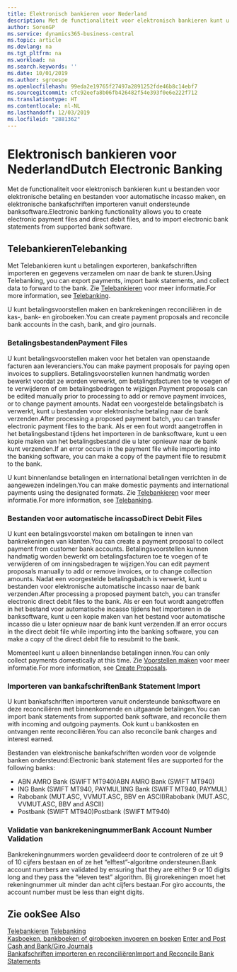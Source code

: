 ```yaml
---
title: Elektronisch bankieren voor Nederland
description: Met de functionaliteit voor elektronisch bankieren kunt u bestanden voor elektronische betaling en bestanden voor automatische incasso maken, en elektronische bankafschriften importeren vanuit ondersteunde banksoftware.
author: SorenGP
ms.service: dynamics365-business-central
ms.topic: article
ms.devlang: na
ms.tgt_pltfrm: na
ms.workload: na
ms.search.keywords: ''
ms.date: 10/01/2019
ms.author: sgroespe
ms.openlocfilehash: 99eda2e19765f27497a2891252fde46b8c14ebf7
ms.sourcegitcommit: cfc92eefa8b06fb426482f54e393f0e6e222f712
ms.translationtype: HT
ms.contentlocale: nl-NL
ms.lasthandoff: 12/03/2019
ms.locfileid: "2881362"
---
```

# <a name="dutch-electronic-banking"></a><span data-ttu-id="f9fe6-103">Elektronisch bankieren voor Nederland</span><span class="sxs-lookup"><span data-stu-id="f9fe6-103">Dutch Electronic Banking</span></span>
<span data-ttu-id="f9fe6-104">Met de functionaliteit voor elektronisch bankieren kunt u bestanden voor elektronische betaling en bestanden voor automatische incasso maken, en elektronische bankafschriften importeren vanuit ondersteunde banksoftware.</span><span class="sxs-lookup"><span data-stu-id="f9fe6-104">Electronic banking functionality allows you to create electronic payment files and direct debit files, and to import electronic bank statements from supported bank software.</span></span>  

## <a name="telebanking"></a><span data-ttu-id="f9fe6-105">Telebankieren</span><span class="sxs-lookup"><span data-stu-id="f9fe6-105">Telebanking</span></span>  
<span data-ttu-id="f9fe6-106">Met Telebankieren kunt u betalingen exporteren, bankafschriften importeren en gegevens verzamelen om naar de bank te sturen.</span><span class="sxs-lookup"><span data-stu-id="f9fe6-106">Using Telebanking, you can export payments, import bank statements, and collect data to forward to the bank.</span></span> <span data-ttu-id="f9fe6-107">Zie [Telebankieren](telebanking.md) voor meer informatie.</span><span class="sxs-lookup"><span data-stu-id="f9fe6-107">For more information, see [Telebanking](telebanking.md).</span></span>  

<span data-ttu-id="f9fe6-108">U kunt betalingsvoorstellen maken en bankrekeningen reconciliëren in de kas-, bank- en giroboeken.</span><span class="sxs-lookup"><span data-stu-id="f9fe6-108">You can create payment proposals and reconcile bank accounts in the cash, bank, and giro journals.</span></span>  

### <a name="payment-files"></a><span data-ttu-id="f9fe6-109">Betalingsbestanden</span><span class="sxs-lookup"><span data-stu-id="f9fe6-109">Payment Files</span></span>  
<span data-ttu-id="f9fe6-110">U kunt betalingsvoorstellen maken voor het betalen van openstaande facturen aan leveranciers.</span><span class="sxs-lookup"><span data-stu-id="f9fe6-110">You can make payment proposals for paying open invoices to suppliers.</span></span> <span data-ttu-id="f9fe6-111">Betalingsvoorstellen kunnen handmatig worden bewerkt voordat ze worden verwerkt, om betalingsfacturen toe te voegen of te verwijderen of om betalingsbedragen te wijzigen.</span><span class="sxs-lookup"><span data-stu-id="f9fe6-111">Payment proposals can be edited manually prior to processing to add or remove payment invoices, or to change payment amounts.</span></span> <span data-ttu-id="f9fe6-112">Nadat een voorgestelde betalingsbatch is verwerkt, kunt u bestanden voor elektronische betaling naar de bank verzenden.</span><span class="sxs-lookup"><span data-stu-id="f9fe6-112">After processing a proposed payment batch, you can transfer electronic payment files to the bank.</span></span> <span data-ttu-id="f9fe6-113">Als er een fout wordt aangetroffen in het betalingsbestand tijdens het importeren in de banksoftware, kunt u een kopie maken van het betalingsbestand die u later opnieuw naar de bank kunt verzenden.</span><span class="sxs-lookup"><span data-stu-id="f9fe6-113">If an error occurs in the payment file while importing into the banking software, you can make a copy of the payment file to resubmit to the bank.</span></span>  

<span data-ttu-id="f9fe6-114">U kunt binnenlandse betalingen en international betalingen verrichten in de aangewezen indelingen.</span><span class="sxs-lookup"><span data-stu-id="f9fe6-114">You can make domestic payments and international payments using the designated formats.</span></span> <span data-ttu-id="f9fe6-115">Zie [Telebankieren](telebanking.md) voor meer informatie.</span><span class="sxs-lookup"><span data-stu-id="f9fe6-115">For more information, see [Telebanking](telebanking.md).</span></span>  

### <a name="direct-debit-files"></a><span data-ttu-id="f9fe6-116">Bestanden voor automatische incasso</span><span class="sxs-lookup"><span data-stu-id="f9fe6-116">Direct Debit Files</span></span>  
<span data-ttu-id="f9fe6-117">U kunt een betalingsvoorstel maken om betalingen te innen van bankrekeningen van klanten.</span><span class="sxs-lookup"><span data-stu-id="f9fe6-117">You can create a payment proposal to collect payment from customer bank accounts.</span></span> <span data-ttu-id="f9fe6-118">Betalingsvoorstellen kunnen handmatig worden bewerkt om betalingsfacturen toe te voegen of te verwijderen of om inningsbedragen te wijzigen.</span><span class="sxs-lookup"><span data-stu-id="f9fe6-118">You can edit payment proposals manually to add or remove invoices, or to change collection amounts.</span></span> <span data-ttu-id="f9fe6-119">Nadat een voorgestelde betalingsbatch is verwerkt, kunt u bestanden voor elektronische automatische incasso naar de bank verzenden.</span><span class="sxs-lookup"><span data-stu-id="f9fe6-119">After processing a proposed payment batch, you can transfer electronic direct debit files to the bank.</span></span> <span data-ttu-id="f9fe6-120">Als er een fout wordt aangetroffen in het bestand voor automatische incasso tijdens het importeren in de banksoftware, kunt u een kopie maken van het bestand voor automatische incasso die u later opnieuw naar de bank kunt verzenden.</span><span class="sxs-lookup"><span data-stu-id="f9fe6-120">If an error occurs in the direct debit file while importing into the banking software, you can make a copy of the direct debit file to resubmit to the bank.</span></span>  

<span data-ttu-id="f9fe6-121">Momenteel kunt u alleen binnenlandse betalingen innen.</span><span class="sxs-lookup"><span data-stu-id="f9fe6-121">You can only collect payments domestically at this time.</span></span> <span data-ttu-id="f9fe6-122">Zie [Voorstellen maken](how-to-create-proposals.md) voor meer informatie.</span><span class="sxs-lookup"><span data-stu-id="f9fe6-122">For more information, see [Create Proposals](how-to-create-proposals.md).</span></span>  

### <a name="bank-statement-import"></a><span data-ttu-id="f9fe6-123">Importeren van bankafschriften</span><span class="sxs-lookup"><span data-stu-id="f9fe6-123">Bank Statement Import</span></span>  
<span data-ttu-id="f9fe6-124">U kunt bankafschriften importeren vanuit ondersteunde banksoftware en deze reconciliëren met binnenkomende en uitgaande betalingen.</span><span class="sxs-lookup"><span data-stu-id="f9fe6-124">You can import bank statements from supported bank software, and reconcile them with incoming and outgoing payments.</span></span> <span data-ttu-id="f9fe6-125">Ook kunt u bankkosten en ontvangen rente reconciliëren.</span><span class="sxs-lookup"><span data-stu-id="f9fe6-125">You can also reconcile bank charges and interest earned.</span></span>  

<span data-ttu-id="f9fe6-126">Bestanden van elektronische bankafschriften worden voor de volgende banken ondersteund:</span><span class="sxs-lookup"><span data-stu-id="f9fe6-126">Electronic bank statement files are supported for the following banks:</span></span>  

- <span data-ttu-id="f9fe6-127">ABN AMRO Bank \(SWIFT MT940\)</span><span class="sxs-lookup"><span data-stu-id="f9fe6-127">ABN AMRO Bank \(SWIFT MT940\)</span></span>  
- <span data-ttu-id="f9fe6-128">ING Bank \(SWIFT MT940, PAYMUL\)</span><span class="sxs-lookup"><span data-stu-id="f9fe6-128">ING Bank \(SWIFT MT940, PAYMUL\)</span></span>  
- <span data-ttu-id="f9fe6-129">Rabobank \(MUT.ASC, VVMUT.ASC, BBV en ASCII\)</span><span class="sxs-lookup"><span data-stu-id="f9fe6-129">Rabobank \(MUT.ASC, VVMUT.ASC, BBV and ASCII\)</span></span>  
- <span data-ttu-id="f9fe6-130">Postbank \(SWIFT MT940\)</span><span class="sxs-lookup"><span data-stu-id="f9fe6-130">Postbank \(SWIFT MT940\)</span></span>  

### <a name="bank-account-number-validation"></a><span data-ttu-id="f9fe6-131">Validatie van bankrekeningnummer</span><span class="sxs-lookup"><span data-stu-id="f9fe6-131">Bank Account Number Validation</span></span>  
<span data-ttu-id="f9fe6-132">Bankrekeningnummers worden gevalideerd door te controleren of ze uit 9 of 10 cijfers bestaan en of ze het “elftest”-algoritme ondersteunen.</span><span class="sxs-lookup"><span data-stu-id="f9fe6-132">Bank account numbers are validated by ensuring that they are either 9 or 10 digits long and they pass the “eleven test” algorithm.</span></span> <span data-ttu-id="f9fe6-133">Bij girorekeningen moet het rekeningnummer uit minder dan acht cijfers bestaan.</span><span class="sxs-lookup"><span data-stu-id="f9fe6-133">For giro accounts, the account number must be less than eight digits.</span></span>  

## <a name="see-also"></a><span data-ttu-id="f9fe6-134">Zie ook</span><span class="sxs-lookup"><span data-stu-id="f9fe6-134">See Also</span></span>  
<span data-ttu-id="f9fe6-135">[Telebankieren](telebanking.md) </span><span class="sxs-lookup"><span data-stu-id="f9fe6-135">[Telebanking](telebanking.md) </span></span>  
<span data-ttu-id="f9fe6-136">[Kasboeken, bankboeken of giroboeken invoeren en boeken](how-to-enter-and-post-cash-and-bank-or-giro-journals.md)   </span><span class="sxs-lookup"><span data-stu-id="f9fe6-136">[Enter and Post Cash and Bank/Giro Journals](how-to-enter-and-post-cash-and-bank-or-giro-journals.md)   </span></span>  
[<span data-ttu-id="f9fe6-137">Bankafschriften importeren en reconciliëren</span><span class="sxs-lookup"><span data-stu-id="f9fe6-137">Import and Reconcile Bank Statements</span></span>](how-to-import-and-reconcile-bank-statements.md)
